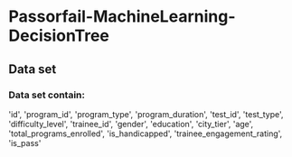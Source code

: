 # Passorfail-MachineLearning-DecisionTree

## Data set
### Data set contain:

'id', 'program_id', 'program_type', 'program_duration', 'test_id',
'test_type', 'difficulty_level', 'trainee_id', 'gender', 'education',
'city_tier', 'age', 'total_programs_enrolled', 'is_handicapped',
'trainee_engagement_rating', 'is_pass'
